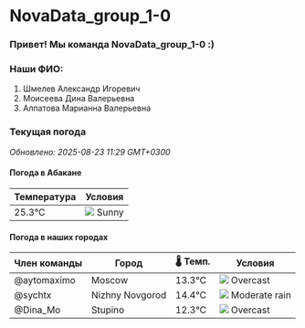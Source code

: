 # NovaData_group_1-0
### Привет! Мы команда NovaData_group_1-0 :)

### Наши ФИО:
1. Шмелев Александр Игоревич
2. Моисеева Дина Валерьевна
3. Алпатова Марианна Валерьевна

### Текущая погода
<!-- WEATHER:START -->
_Обновлено: 2025-08-23 11:29 GMT+0300_

#### Погода в Абакане

| Температура | Условия |
|-------------|----------|
| 25.3°C     | ![](https://cdn.weatherapi.com/weather/64x64/day/113.png) Sunny |

#### Погода в наших городах

| Член команды  | Город               | 🌡️ Темп.  | Условия          |
|---------------|---------------------|-----------|--------------------|
| @aytomaximo    | Moscow              |   13.3°C | ![](https://cdn.weatherapi.com/weather/64x64/day/122.png) Overcast     |
| @sychtx        | Nizhny Novgorod     |   14.4°C | ![](https://cdn.weatherapi.com/weather/64x64/day/302.png) Moderate rain |
| @Dina_Mo       | Stupino             |   12.3°C | ![](https://cdn.weatherapi.com/weather/64x64/day/122.png) Overcast     |

<!-- WEATHER:END -->
